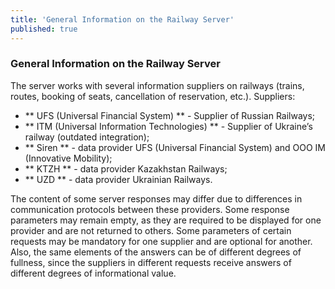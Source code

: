 ```yaml
---
title: 'General Information on the Railway Server'
published: true
---
```


### General Information on the Railway Server

The server works with several information suppliers on railways (trains, routes, booking of seats, cancellation of reservation, etc.).
Suppliers:

* ** UFS (Universal Financial System) ** - Supplier of Russian Railways;
* ** ITM (Universal Information Technologies) ** - Supplier of Ukraine’s railway (outdated integration);
* ** Siren ** - data provider UFS (Universal Financial System) and OOO IM (Innovative Mobility);
* ** KTZH ** - data provider Kazakhstan Railways;
* ** UZD ** - data provider Ukrainian Railways.

The content of some server responses may differ due to differences in communication protocols between these providers.
Some response parameters may remain empty, as they are required to be displayed for one provider and are not returned to others.
Some parameters of certain requests may be mandatory for one supplier and are optional for another.
Also, the same elements of the answers can be of different degrees of fullness, since the suppliers in different requests receive answers of different degrees of informational value. 